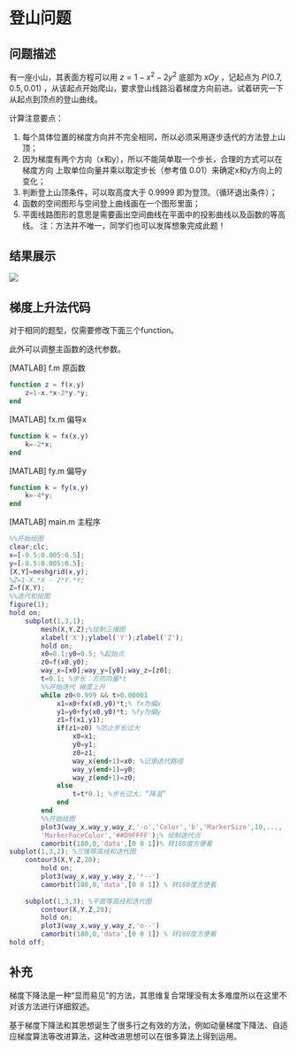 # 登山问题

## 问题描述

有一座小山，其表面方程可以用 $z=1-x^2-2y^2$ 底部为 $xOy$ ，记起点为 $P(0.7,0.5,0.01)$ ，从该起点开始爬山，要求登山线路沿着梯度方向前进。试着研究一下从起点到顶点的登山曲线。

计算注意要点：

1. 每个具体位置的梯度方向并不完全相同，所以必须采用逐步迭代的方法登上山顶；
2. 因为梯度有两个方向（x和y），所以不能简单取一个步长，合理的方式可以在梯度方向
上取单位向量并乘以取定步长（参考值 0.01）来确定x和y方向上的变化；
3. 判断登上山顶条件，可以取高度大于 0.9999 即为登顶。（循环退出条件）；
4. 函数的空间图形与空间登上曲线画在一个图形里面；
5. 平面线路图形的意思是需要画出空间曲线在平面中的投影曲线以及函数的等高线。
注：方法并不唯一，同学们也可以发挥想象完成此题！

## 结果展示

![](https://s2.loli.net/2022/04/27/o1HkqYFcv76eKwD.png)

## 梯度上升法代码

对于相同的题型，仅需要修改下面三个function。

此外可以调整主函数的迭代参数。

[MATLAB] f.m 原函数

```matlab
function z = f(x,y)
    z=1-x.*x-2*y.*y;
end
```

[MATLAB] fx.m 偏导x

```matlab
function k = fx(x,y)
    k=-2*x;
end
```

[MATLAB] fy.m 偏导y

```matlab
function k = fy(x,y)
    k=-4*y;
end
```

[MATLAB] main.m 主程序

```matlab
%%开始绘图
clear;clc;
x=[-0.5:0.005:0.5];
y=[-0.5:0.005:0.5];
[X,Y]=meshgrid(x,y);
%Z=1-X.*X - 2*Y.*Y;
Z=f(X,Y);
%%迭代和绘图
figure(1);
hold on;
    subplot(1,3,1);
        mesh(X,Y,Z);%绘制三维图
        xlabel('X');ylabel('Y');zlabel('Z');
        hold on;
        x0=0.1;y0=0.5; %起始点
        z0=f(x0,y0);
        way_x=[x0];way_y=[y0];way_z=[z0];
        t=0.1; %步长：方向向量*t
        %%开始迭代 梯度上升
        while z0<0.999 && t>0.00001 
            x1=x0+fx(x0,y0)*t;% fx为偏x
            y1=y0+fy(x0,y0)*t; %fy为偏y
            z1=f(x1,y1);
            if(z1>z0) %防止步长过大
                x0=x1;
                y0=y1;
                z0=z1;
                way_x(end+1)=x0; %记录迭代路径
                way_y(end+1)=y0;
                way_z(end+1)=z0;
            else
                t=t*0.1; %步长过大，“降温”
            end
        end
        %%开始绘图
        plot3(way_x,way_y,way_z,'-o','Color','b','MarkerSize',10,...,
        'MarkerFaceColor','##D9FFFF');% 绘制迭代点        
        camorbit(180,0,'data',[0 0 1])% 转180度方便看
subplot(1,3,2); %三维等高线和迭代图
    contour3(X,Y,Z,20);
        hold on;
        plot3(way_x,way_y,way_z,'*--')
        camorbit(180,0,'data',[0 0 1]) % 转180度方便看
 
    subplot(1,3,3); %平面等高线和迭代图
        contour(X,Y,Z,20);
        hold on;
        plot3(way_x,way_y,way_z,'o--')
        camorbit(180,0,'data',[0 0 1]) % 转180度方便看
hold off;
```

## 补充

梯度下降法是一种“显而易见”的方法，其思维复合常理没有太多难度所以在这里不对该方法进行详细叙述。

基于梯度下降法和其思想诞生了很多行之有效的方法，例如动量梯度下降法、自适应梯度算法等改进算法，这种改进思想可以在很多算法上得到运用。